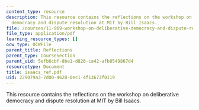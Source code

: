 ```yaml
---
content_type: resource
description: This resource contains the reflections on the workshop on deliberative
  democracy and dispute resolution at MIT by Bill Isaacs.
file: /courses/11-969-workshop-on-deliberative-democracy-and-dispute-resolution-summer-2005/229079a37d0046280ec14f13673f0119_isaacs_ref.pdf
file_type: application/pdf
learning_resource_types: []
ocw_type: OCWFile
parent_title: Reflections
parent_type: CourseSection
parent_uid: 5efb6cbf-8be1-d826-ca42-afb8549867d4
resourcetype: Document
title: isaacs_ref.pdf
uid: 229079a3-7d00-4628-0ec1-4f13673f0119
---
```

This resource contains the reflections on the workshop on deliberative democracy and dispute resolution at MIT by Bill Isaacs.

